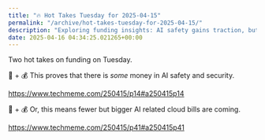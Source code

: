 ```yaml
---
title: "🔥 Hot Takes Tuesday for 2025-04-15"
permalink: "/archive/hot-takes-tuesday-for-2025-04-15/"
description: "Exploring funding insights: AI safety gains traction, but big cloud bills loom."
date: 2025-04-16 04:34:25.021265+00:00
---
```


<!-- buttondown-editor-mode: fancy --><p>Two hot takes on funding on Tuesday.</p><p>🦺 + 💰 This proves that there is <em>some</em> money in AI safety and security.</p><p><a target="_blank" rel="noopener noreferrer nofollow" href="https://www.techmeme.com/250415/p14#a250415p14">https://www.techmeme.com/250415/p14#a250415p14</a></p><p>🤔 + 💰 Or, this means fewer but bigger AI related cloud bills are coming.</p><p><a target="_blank" rel="noopener noreferrer nofollow" href="https://www.techmeme.com/250415/p41#a250415p41">https://www.techmeme.com/250415/p41#a250415p41</a></p>